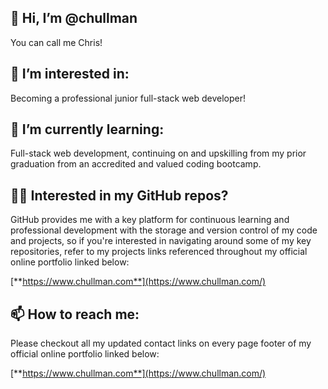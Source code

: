 
## 👋 Hi, I’m @chullman

You can call me Chris!

## 👀 I’m interested in:

Becoming a professional junior full-stack web developer!

## 🌱 I’m currently learning:

Full-stack web development, continuing on and upskilling from my prior graduation from an accredited and valued coding bootcamp.

## 👩‍💻 Interested in my GitHub repos?

GitHub provides me with a key platform for continuous learning and professional development with the storage and version control of my code and projects, so if you're interested in navigating around some of my key repositories, refer to my projects links referenced throughout my official online portfolio linked below:

[**https://www.chullman.com**](https://www.chullman.com/)

## 📫 How to reach me:

Please checkout all my updated contact links on every page footer of my official online portfolio linked below:

[**https://www.chullman.com**](https://www.chullman.com/)

<!---
chullman/chullman is a ✨ special ✨ repository because its `README.md` (this file) appears on your GitHub profile.
You can click the Preview link to take a look at your changes.
--->

